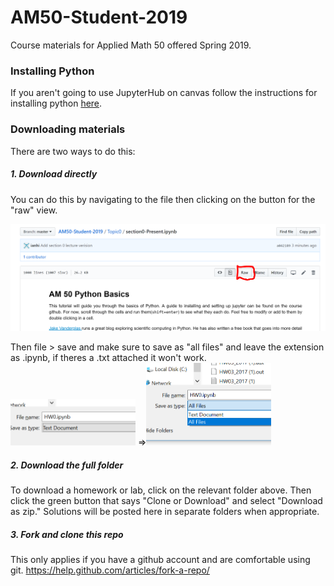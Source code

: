 # AM50-Student-2019
Course materials for Applied Math 50 offered Spring 2019.

### Installing Python
If you aren't going to use JupyterHub on canvas follow the instructions for installing python [here](https://github.com/Hekstra-Lab/AM50-Student-2019/blob/master/Installing%20Python.md).

### Downloading materials
There are two ways to do this:

##### 1. Download directly
You can do this by navigating to the file then clicking on the button for the "raw" view. 

![alt text](https://github.com/Hekstra-Lab/AM50-Student-2019/blob/master/images/download_raw.PNG?raw=true)

Then file > save and make sure to save as "all files" and leave the extension as .ipynb, if theres a .txt attached it won't work.
<img src="https://github.com/Hekstra-Lab/AM50-Student-2019/raw/master/images/save_as_type_1.PNG" width="200" height="74">
=><img src="https://github.com/Hekstra-Lab/AM50-Student-2019/raw/master/images/save_as_type_2.PNG" width="200" height="132">


##### 2. Download the full folder
To download a homework or lab, click on the relevant folder above. Then click the green button that says "Clone or Download" and select "Download as zip." Solutions will be posted here in separate folders when appropriate.  

##### 3. Fork and clone this repo
This only applies if you have a github account and are comfortable using git.
https://help.github.com/articles/fork-a-repo/
